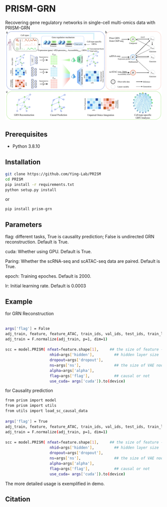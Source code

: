 # PRISM-GRN
Recovering gene regulatory networks in single-cell multi-omics data with PRISM-GRN
![The framework of PRISM](https://github.com/Ying-Lab/PRISM/blob/main/Figure1.jpg)

Prerequisites
-----

- Python 3.8.10

Installation
-----

```bash
git clone https://github.com/Ying-Lab/PRISM
cd PRISM
pip install -r requirements.txt 
python setup.py install
```
or
```bash
pip install prism-grn
```

Parameters
-----
flag: different tasks, True is causality prediction; False is undirected GRN reconstruction. Default is True.

cuda: Whether using GPU. Default is True.

Paring: Whether the scRNA-seq and scATAC-seq data are paired. Default is True.

epoch: Training epoches. Default is 2000.

lr: Initial learning rate. Default is 0.0003


Example
-----
for GRN Reconstruction
```bash

args['flag'] = False
adj_train, feature, feature_ATAC, train_ids, val_ids, test_ids, train_labels, val_labels, test_labels = load_sc_data(Expression_data_path, Genescore_data_path, label_path)
adj_train = F.normalize(adj_train, p=1, dim=1)

scc = model.PRISM( nfeat=feature.shape[1],     ## the size of feature -> cell num
                    nhid=args['hidden'],         ## hidden layer size
                    dropout=args['dropout'],     
                    ns=args['ns'],               ## the size of VAE node embedding 
                    alpha=args['alpha'],         
                    flag=args['flag'],           ## causal or not
                    use_cuda= args['cuda']).to(device)

```

for Causality prediction
```bash
from prism import model
from prism import utils
from utils import load_sc_causal_data

args['flag'] = True
adj_train, feature, feature_ATAC, train_ids, val_ids, test_ids, train_labels, val_labels, test_labels = load_sc_causal_data(Expression_data_path, Genescore_data_path, label_path)
adj_train = F.normalize(adj_train, p=1, dim=1)

scc = model.PRISM( nfeat=feature.shape[1],     ## the size of feature -> cell num
                    nhid=args['hidden'],         ## hidden layer size
                    dropout=args['dropout'],     
                    ns=args['ns'],               ## the size of VAE node embedding 
                    alpha=args['alpha'],         
                    flag=args['flag'],           ## causal or not
                    use_cuda= args['cuda']).to(device)

```
The more detailed usage is exemplified in demo.


Citation
-----
